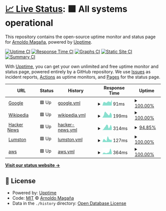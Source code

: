 # [📈 Live Status](https://maganaa.github.io/upptime): <!--live status--> **🟩 All systems operational**

This repository contains the open-source uptime monitor and status page for [Arnoldo Magaña](https://maganaa.github.io/upptime), powered by [Upptime](https://github.com/upptime/upptime).

[![Uptime CI](https://github.com/maganaa/upptime/workflows/Uptime%20CI/badge.svg)](https://github.com/maganaa/upptime/actions?query=workflow%3A%22Uptime+CI%22)
[![Response Time CI](https://github.com/maganaa/upptime/workflows/Response%20Time%20CI/badge.svg)](https://github.com/maganaa/upptime/actions?query=workflow%3A%22Response+Time+CI%22)
[![Graphs CI](https://github.com/maganaa/upptime/workflows/Graphs%20CI/badge.svg)](https://github.com/maganaa/upptime/actions?query=workflow%3A%22Graphs+CI%22)
[![Static Site CI](https://github.com/maganaa/upptime/workflows/Static%20Site%20CI/badge.svg)](https://github.com/maganaa/upptime/actions?query=workflow%3A%22Static+Site+CI%22)
[![Summary CI](https://github.com/maganaa/upptime/workflows/Summary%20CI/badge.svg)](https://github.com/maganaa/upptime/actions?query=workflow%3A%22Summary+CI%22)

With [Upptime](https://upptime.js.org), you can get your own unlimited and free uptime monitor and status page, powered entirely by a GitHub repository. We use [Issues](https://github.com/maganaa/upptime/issues) as incident reports, [Actions](https://github.com/maganaa/upptime/actions) as uptime monitors, and [Pages](https://maganaa.github.io/upptime) for the status page.

<!--start: status pages-->
<!-- This summary is generated by Upptime (https://github.com/upptime/upptime) -->
<!-- Do not edit this manually, your changes will be overwritten -->
<!-- prettier-ignore -->
| URL | Status | History | Response Time | Uptime |
| --- | ------ | ------- | ------------- | ------ |
| <img alt="" src="https://favicons.githubusercontent.com/www.google.com" height="13"> [Google](https://www.google.com) | 🟩 Up | [google.yml](https://github.com/maganaa/nol/commits/HEAD/history/google.yml) | <details><summary><img alt="Response time graph" src="./graphs/google/response-time-week.png" height="20"> 91ms</summary><br><a href="https://maganaa.github.io/nol/history/google"><img alt="Response time 109" src="https://img.shields.io/endpoint?url=https%3A%2F%2Fraw.githubusercontent.com%2Fmaganaa%2Fnol%2FHEAD%2Fapi%2Fgoogle%2Fresponse-time.json"></a><br><a href="https://maganaa.github.io/nol/history/google"><img alt="24-hour response time 137" src="https://img.shields.io/endpoint?url=https%3A%2F%2Fraw.githubusercontent.com%2Fmaganaa%2Fnol%2FHEAD%2Fapi%2Fgoogle%2Fresponse-time-day.json"></a><br><a href="https://maganaa.github.io/nol/history/google"><img alt="7-day response time 91" src="https://img.shields.io/endpoint?url=https%3A%2F%2Fraw.githubusercontent.com%2Fmaganaa%2Fnol%2FHEAD%2Fapi%2Fgoogle%2Fresponse-time-week.json"></a><br><a href="https://maganaa.github.io/nol/history/google"><img alt="30-day response time 83" src="https://img.shields.io/endpoint?url=https%3A%2F%2Fraw.githubusercontent.com%2Fmaganaa%2Fnol%2FHEAD%2Fapi%2Fgoogle%2Fresponse-time-month.json"></a><br><a href="https://maganaa.github.io/nol/history/google"><img alt="1-year response time 109" src="https://img.shields.io/endpoint?url=https%3A%2F%2Fraw.githubusercontent.com%2Fmaganaa%2Fnol%2FHEAD%2Fapi%2Fgoogle%2Fresponse-time-year.json"></a></details> | <details><summary><a href="https://maganaa.github.io/nol/history/google">100.00%</a></summary><a href="https://maganaa.github.io/nol/history/google"><img alt="All-time uptime 100.00%" src="https://img.shields.io/endpoint?url=https%3A%2F%2Fraw.githubusercontent.com%2Fmaganaa%2Fnol%2FHEAD%2Fapi%2Fgoogle%2Fuptime.json"></a><br><a href="https://maganaa.github.io/nol/history/google"><img alt="24-hour uptime 100.00%" src="https://img.shields.io/endpoint?url=https%3A%2F%2Fraw.githubusercontent.com%2Fmaganaa%2Fnol%2FHEAD%2Fapi%2Fgoogle%2Fuptime-day.json"></a><br><a href="https://maganaa.github.io/nol/history/google"><img alt="7-day uptime 100.00%" src="https://img.shields.io/endpoint?url=https%3A%2F%2Fraw.githubusercontent.com%2Fmaganaa%2Fnol%2FHEAD%2Fapi%2Fgoogle%2Fuptime-week.json"></a><br><a href="https://maganaa.github.io/nol/history/google"><img alt="30-day uptime 100.00%" src="https://img.shields.io/endpoint?url=https%3A%2F%2Fraw.githubusercontent.com%2Fmaganaa%2Fnol%2FHEAD%2Fapi%2Fgoogle%2Fuptime-month.json"></a><br><a href="https://maganaa.github.io/nol/history/google"><img alt="1-year uptime 100.00%" src="https://img.shields.io/endpoint?url=https%3A%2F%2Fraw.githubusercontent.com%2Fmaganaa%2Fnol%2FHEAD%2Fapi%2Fgoogle%2Fuptime-year.json"></a></details>
| <img alt="" src="https://favicons.githubusercontent.com/en.wikipedia.org" height="13"> [Wikipedia](https://en.wikipedia.org) | 🟩 Up | [wikipedia.yml](https://github.com/maganaa/nol/commits/HEAD/history/wikipedia.yml) | <details><summary><img alt="Response time graph" src="./graphs/wikipedia/response-time-week.png" height="20"> 199ms</summary><br><a href="https://maganaa.github.io/nol/history/wikipedia"><img alt="Response time 165" src="https://img.shields.io/endpoint?url=https%3A%2F%2Fraw.githubusercontent.com%2Fmaganaa%2Fnol%2FHEAD%2Fapi%2Fwikipedia%2Fresponse-time.json"></a><br><a href="https://maganaa.github.io/nol/history/wikipedia"><img alt="24-hour response time 75" src="https://img.shields.io/endpoint?url=https%3A%2F%2Fraw.githubusercontent.com%2Fmaganaa%2Fnol%2FHEAD%2Fapi%2Fwikipedia%2Fresponse-time-day.json"></a><br><a href="https://maganaa.github.io/nol/history/wikipedia"><img alt="7-day response time 199" src="https://img.shields.io/endpoint?url=https%3A%2F%2Fraw.githubusercontent.com%2Fmaganaa%2Fnol%2FHEAD%2Fapi%2Fwikipedia%2Fresponse-time-week.json"></a><br><a href="https://maganaa.github.io/nol/history/wikipedia"><img alt="30-day response time 205" src="https://img.shields.io/endpoint?url=https%3A%2F%2Fraw.githubusercontent.com%2Fmaganaa%2Fnol%2FHEAD%2Fapi%2Fwikipedia%2Fresponse-time-month.json"></a><br><a href="https://maganaa.github.io/nol/history/wikipedia"><img alt="1-year response time 165" src="https://img.shields.io/endpoint?url=https%3A%2F%2Fraw.githubusercontent.com%2Fmaganaa%2Fnol%2FHEAD%2Fapi%2Fwikipedia%2Fresponse-time-year.json"></a></details> | <details><summary><a href="https://maganaa.github.io/nol/history/wikipedia">100.00%</a></summary><a href="https://maganaa.github.io/nol/history/wikipedia"><img alt="All-time uptime 100.00%" src="https://img.shields.io/endpoint?url=https%3A%2F%2Fraw.githubusercontent.com%2Fmaganaa%2Fnol%2FHEAD%2Fapi%2Fwikipedia%2Fuptime.json"></a><br><a href="https://maganaa.github.io/nol/history/wikipedia"><img alt="24-hour uptime 100.00%" src="https://img.shields.io/endpoint?url=https%3A%2F%2Fraw.githubusercontent.com%2Fmaganaa%2Fnol%2FHEAD%2Fapi%2Fwikipedia%2Fuptime-day.json"></a><br><a href="https://maganaa.github.io/nol/history/wikipedia"><img alt="7-day uptime 100.00%" src="https://img.shields.io/endpoint?url=https%3A%2F%2Fraw.githubusercontent.com%2Fmaganaa%2Fnol%2FHEAD%2Fapi%2Fwikipedia%2Fuptime-week.json"></a><br><a href="https://maganaa.github.io/nol/history/wikipedia"><img alt="30-day uptime 100.00%" src="https://img.shields.io/endpoint?url=https%3A%2F%2Fraw.githubusercontent.com%2Fmaganaa%2Fnol%2FHEAD%2Fapi%2Fwikipedia%2Fuptime-month.json"></a><br><a href="https://maganaa.github.io/nol/history/wikipedia"><img alt="1-year uptime 100.00%" src="https://img.shields.io/endpoint?url=https%3A%2F%2Fraw.githubusercontent.com%2Fmaganaa%2Fnol%2FHEAD%2Fapi%2Fwikipedia%2Fuptime-year.json"></a></details>
| <img alt="" src="https://favicons.githubusercontent.com/news.ycombinator.com" height="13"> [Hacker News](https://news.ycombinator.com) | 🟩 Up | [hacker-news.yml](https://github.com/maganaa/nol/commits/HEAD/history/hacker-news.yml) | <details><summary><img alt="Response time graph" src="./graphs/hacker-news/response-time-week.png" height="20"> 314ms</summary><br><a href="https://maganaa.github.io/nol/history/hacker-news"><img alt="Response time 218" src="https://img.shields.io/endpoint?url=https%3A%2F%2Fraw.githubusercontent.com%2Fmaganaa%2Fnol%2FHEAD%2Fapi%2Fhacker-news%2Fresponse-time.json"></a><br><a href="https://maganaa.github.io/nol/history/hacker-news"><img alt="24-hour response time 160" src="https://img.shields.io/endpoint?url=https%3A%2F%2Fraw.githubusercontent.com%2Fmaganaa%2Fnol%2FHEAD%2Fapi%2Fhacker-news%2Fresponse-time-day.json"></a><br><a href="https://maganaa.github.io/nol/history/hacker-news"><img alt="7-day response time 314" src="https://img.shields.io/endpoint?url=https%3A%2F%2Fraw.githubusercontent.com%2Fmaganaa%2Fnol%2FHEAD%2Fapi%2Fhacker-news%2Fresponse-time-week.json"></a><br><a href="https://maganaa.github.io/nol/history/hacker-news"><img alt="30-day response time 259" src="https://img.shields.io/endpoint?url=https%3A%2F%2Fraw.githubusercontent.com%2Fmaganaa%2Fnol%2FHEAD%2Fapi%2Fhacker-news%2Fresponse-time-month.json"></a><br><a href="https://maganaa.github.io/nol/history/hacker-news"><img alt="1-year response time 218" src="https://img.shields.io/endpoint?url=https%3A%2F%2Fraw.githubusercontent.com%2Fmaganaa%2Fnol%2FHEAD%2Fapi%2Fhacker-news%2Fresponse-time-year.json"></a></details> | <details><summary><a href="https://maganaa.github.io/nol/history/hacker-news">94.85%</a></summary><a href="https://maganaa.github.io/nol/history/hacker-news"><img alt="All-time uptime 99.95%" src="https://img.shields.io/endpoint?url=https%3A%2F%2Fraw.githubusercontent.com%2Fmaganaa%2Fnol%2FHEAD%2Fapi%2Fhacker-news%2Fuptime.json"></a><br><a href="https://maganaa.github.io/nol/history/hacker-news"><img alt="24-hour uptime 100.00%" src="https://img.shields.io/endpoint?url=https%3A%2F%2Fraw.githubusercontent.com%2Fmaganaa%2Fnol%2FHEAD%2Fapi%2Fhacker-news%2Fuptime-day.json"></a><br><a href="https://maganaa.github.io/nol/history/hacker-news"><img alt="7-day uptime 94.85%" src="https://img.shields.io/endpoint?url=https%3A%2F%2Fraw.githubusercontent.com%2Fmaganaa%2Fnol%2FHEAD%2Fapi%2Fhacker-news%2Fuptime-week.json"></a><br><a href="https://maganaa.github.io/nol/history/hacker-news"><img alt="30-day uptime 98.82%" src="https://img.shields.io/endpoint?url=https%3A%2F%2Fraw.githubusercontent.com%2Fmaganaa%2Fnol%2FHEAD%2Fapi%2Fhacker-news%2Fuptime-month.json"></a><br><a href="https://maganaa.github.io/nol/history/hacker-news"><img alt="1-year uptime 99.90%" src="https://img.shields.io/endpoint?url=https%3A%2F%2Fraw.githubusercontent.com%2Fmaganaa%2Fnol%2FHEAD%2Fapi%2Fhacker-news%2Fuptime-year.json"></a></details>
| <img alt="" src="https://favicons.githubusercontent.com/lumston.com" height="13"> [Lumston](https://lumston.com) | 🟩 Up | [lumston.yml](https://github.com/maganaa/nol/commits/HEAD/history/lumston.yml) | <details><summary><img alt="Response time graph" src="./graphs/lumston/response-time-week.png" height="20"> 127ms</summary><br><a href="https://maganaa.github.io/nol/history/lumston"><img alt="Response time 279" src="https://img.shields.io/endpoint?url=https%3A%2F%2Fraw.githubusercontent.com%2Fmaganaa%2Fnol%2FHEAD%2Fapi%2Flumston%2Fresponse-time.json"></a><br><a href="https://maganaa.github.io/nol/history/lumston"><img alt="24-hour response time 107" src="https://img.shields.io/endpoint?url=https%3A%2F%2Fraw.githubusercontent.com%2Fmaganaa%2Fnol%2FHEAD%2Fapi%2Flumston%2Fresponse-time-day.json"></a><br><a href="https://maganaa.github.io/nol/history/lumston"><img alt="7-day response time 127" src="https://img.shields.io/endpoint?url=https%3A%2F%2Fraw.githubusercontent.com%2Fmaganaa%2Fnol%2FHEAD%2Fapi%2Flumston%2Fresponse-time-week.json"></a><br><a href="https://maganaa.github.io/nol/history/lumston"><img alt="30-day response time 131" src="https://img.shields.io/endpoint?url=https%3A%2F%2Fraw.githubusercontent.com%2Fmaganaa%2Fnol%2FHEAD%2Fapi%2Flumston%2Fresponse-time-month.json"></a><br><a href="https://maganaa.github.io/nol/history/lumston"><img alt="1-year response time 279" src="https://img.shields.io/endpoint?url=https%3A%2F%2Fraw.githubusercontent.com%2Fmaganaa%2Fnol%2FHEAD%2Fapi%2Flumston%2Fresponse-time-year.json"></a></details> | <details><summary><a href="https://maganaa.github.io/nol/history/lumston">100.00%</a></summary><a href="https://maganaa.github.io/nol/history/lumston"><img alt="All-time uptime 100.00%" src="https://img.shields.io/endpoint?url=https%3A%2F%2Fraw.githubusercontent.com%2Fmaganaa%2Fnol%2FHEAD%2Fapi%2Flumston%2Fuptime.json"></a><br><a href="https://maganaa.github.io/nol/history/lumston"><img alt="24-hour uptime 100.00%" src="https://img.shields.io/endpoint?url=https%3A%2F%2Fraw.githubusercontent.com%2Fmaganaa%2Fnol%2FHEAD%2Fapi%2Flumston%2Fuptime-day.json"></a><br><a href="https://maganaa.github.io/nol/history/lumston"><img alt="7-day uptime 100.00%" src="https://img.shields.io/endpoint?url=https%3A%2F%2Fraw.githubusercontent.com%2Fmaganaa%2Fnol%2FHEAD%2Fapi%2Flumston%2Fuptime-week.json"></a><br><a href="https://maganaa.github.io/nol/history/lumston"><img alt="30-day uptime 100.00%" src="https://img.shields.io/endpoint?url=https%3A%2F%2Fraw.githubusercontent.com%2Fmaganaa%2Fnol%2FHEAD%2Fapi%2Flumston%2Fuptime-month.json"></a><br><a href="https://maganaa.github.io/nol/history/lumston"><img alt="1-year uptime 100.00%" src="https://img.shields.io/endpoint?url=https%3A%2F%2Fraw.githubusercontent.com%2Fmaganaa%2Fnol%2FHEAD%2Fapi%2Flumston%2Fuptime-year.json"></a></details>
| <img alt="" src="https://favicons.githubusercontent.com/aws.amazon.com" height="13"> [aws](https://aws.amazon.com) | 🟩 Up | [aws.yml](https://github.com/maganaa/nol/commits/HEAD/history/aws.yml) | <details><summary><img alt="Response time graph" src="./graphs/aws/response-time-week.png" height="20"> 364ms</summary><br><a href="https://maganaa.github.io/nol/history/aws"><img alt="Response time 381" src="https://img.shields.io/endpoint?url=https%3A%2F%2Fraw.githubusercontent.com%2Fmaganaa%2Fnol%2FHEAD%2Fapi%2Faws%2Fresponse-time.json"></a><br><a href="https://maganaa.github.io/nol/history/aws"><img alt="24-hour response time 209" src="https://img.shields.io/endpoint?url=https%3A%2F%2Fraw.githubusercontent.com%2Fmaganaa%2Fnol%2FHEAD%2Fapi%2Faws%2Fresponse-time-day.json"></a><br><a href="https://maganaa.github.io/nol/history/aws"><img alt="7-day response time 364" src="https://img.shields.io/endpoint?url=https%3A%2F%2Fraw.githubusercontent.com%2Fmaganaa%2Fnol%2FHEAD%2Fapi%2Faws%2Fresponse-time-week.json"></a><br><a href="https://maganaa.github.io/nol/history/aws"><img alt="30-day response time 325" src="https://img.shields.io/endpoint?url=https%3A%2F%2Fraw.githubusercontent.com%2Fmaganaa%2Fnol%2FHEAD%2Fapi%2Faws%2Fresponse-time-month.json"></a><br><a href="https://maganaa.github.io/nol/history/aws"><img alt="1-year response time 381" src="https://img.shields.io/endpoint?url=https%3A%2F%2Fraw.githubusercontent.com%2Fmaganaa%2Fnol%2FHEAD%2Fapi%2Faws%2Fresponse-time-year.json"></a></details> | <details><summary><a href="https://maganaa.github.io/nol/history/aws">100.00%</a></summary><a href="https://maganaa.github.io/nol/history/aws"><img alt="All-time uptime 100.00%" src="https://img.shields.io/endpoint?url=https%3A%2F%2Fraw.githubusercontent.com%2Fmaganaa%2Fnol%2FHEAD%2Fapi%2Faws%2Fuptime.json"></a><br><a href="https://maganaa.github.io/nol/history/aws"><img alt="24-hour uptime 100.00%" src="https://img.shields.io/endpoint?url=https%3A%2F%2Fraw.githubusercontent.com%2Fmaganaa%2Fnol%2FHEAD%2Fapi%2Faws%2Fuptime-day.json"></a><br><a href="https://maganaa.github.io/nol/history/aws"><img alt="7-day uptime 100.00%" src="https://img.shields.io/endpoint?url=https%3A%2F%2Fraw.githubusercontent.com%2Fmaganaa%2Fnol%2FHEAD%2Fapi%2Faws%2Fuptime-week.json"></a><br><a href="https://maganaa.github.io/nol/history/aws"><img alt="30-day uptime 100.00%" src="https://img.shields.io/endpoint?url=https%3A%2F%2Fraw.githubusercontent.com%2Fmaganaa%2Fnol%2FHEAD%2Fapi%2Faws%2Fuptime-month.json"></a><br><a href="https://maganaa.github.io/nol/history/aws"><img alt="1-year uptime 100.00%" src="https://img.shields.io/endpoint?url=https%3A%2F%2Fraw.githubusercontent.com%2Fmaganaa%2Fnol%2FHEAD%2Fapi%2Faws%2Fuptime-year.json"></a></details>

<!--end: status pages-->

[**Visit our status website →**](https://maganaa.github.io/upptime)

## 📄 License

- Powered by: [Upptime](https://github.com/upptime/upptime)
- Code: [MIT](./LICENSE) © [Arnoldo Magaña](https://maganaa.github.io/upptime)
- Data in the `./history` directory: [Open Database License](https://opendatacommons.org/licenses/odbl/1-0/)
